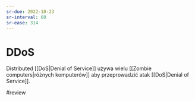 ```yaml
---
sr-due: 2022-10-23
sr-interval: 60
sr-ease: 314
---
```


# DDoS
Distributed [[DoS|Denial of Service]] używa wielu [[Zombie computers|różnych komputerów]] aby przeprowadzić atak [[DoS|Denial of Service]].

#review